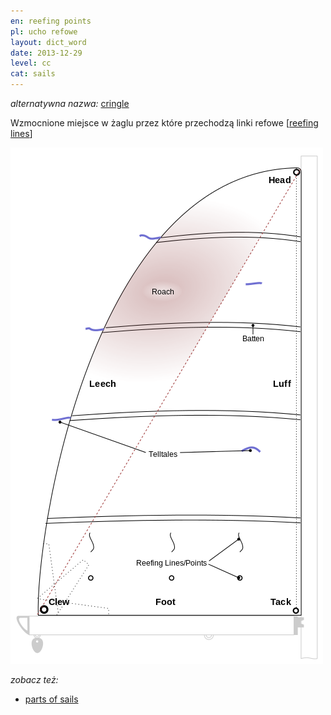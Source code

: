 ```yaml
---
en: reefing points
pl: ucho refowe
layout: dict_word
date: 2013-12-29
level: cc
cat: sails
---
```


*alternatywna nazwa:* [cringle](/dict/cringle.html)

Wzmocnione miejsce w żaglu przez które przechodzą linki refowe [[reefing lines](/dict/reefing-lines.html)]

![części żagla](/img/dict/parts_of_a_sail.png)

*zobacz też:*

* [parts of sails](/dict/parts-of-sails.html)
